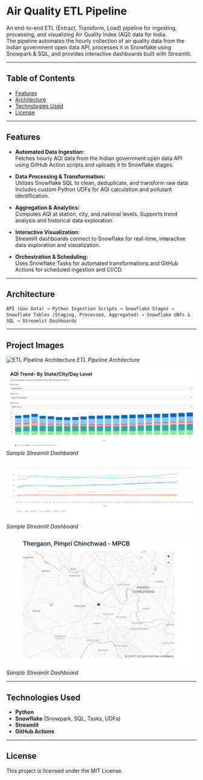 # Air Quality ETL Pipeline

An end-to-end ETL (Extract, Transform, Load) pipeline for ingesting, processing, and visualizing Air Quality Index (AQI) data for India.  
The pipeline automates the hourly collection of air quality data from the Indian government open data API, processes it in Snowflake using Snowpark & SQL, and provides interactive dashboards built with Streamlit.

---

## Table of Contents

- [Features](#features)
- [Architecture](#architecture)
- [Technologies Used](#technologies-used)
- [License](#license)

---

## Features

- **Automated Data Ingestion:**  
  Fetches hourly AQI data from the Indian government open data API using GitHub Action scripts and uploads it to Snowflake stages.

- **Data Processing & Transformation:**  
  Utilizes Snowflake SQL to clean, deduplicate, and transform raw data. Includes custom Python UDFs for AQI calculation and pollutant identification.

- **Aggregation & Analytics:**  
  Computes AQI at station, city, and national levels. Supports trend analysis and historical data exploration.

- **Interactive Visualization:**  
  Streamlit dashboards connect to Snowflake for real-time, interactive data exploration and visualization.

- **Orchestration & Scheduling:**  
  Uses Snowflake Tasks for automated transformations and GitHub Actions for scheduled ingestion and CI/CD.

---

## Architecture

```
API (Gov Data) → Python Ingestion Scripts → Snowflake Stages → Snowflake Tables (Staging, Processed, Aggregated) → Snowflake UDFs & SQL → Streamlit Dashboards
```

---

## Project Images

![ETL Pipeline Architecture](assets/architecture1.png)
*ETL Pipeline Architecture*

![Sample Dashboard](assets/dashboard1.png)
*Sample Streamlit Dashboard*

![Sample Dashboard](assets/dashboard2.png)
*Sample Streamlit Dashboard*

![Sample Dashboard](assets/dashboard3.png)
*Sample Streamlit Dashboard*

<!-- Add or update image filenames as per your assets folder -->

---


## Technologies Used

- **Python**
- **Snowflake** (Snowpark, SQL, Tasks, UDFs)
- **Streamlit**
- **GitHub Actions**

---

## License

This project is licensed under the MIT License.